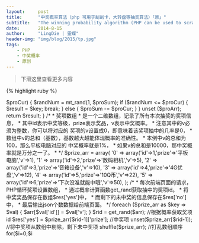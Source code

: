 ```yaml
---
layout:     post
title:      "中奖概率算法（php 可用于刮刮卡，大转盘等抽奖算法）「原」"
subtitle:   "The winning probability algorithm (PHP can be used to scratch CARDS, big wheel drawing algorithm etc.)"
date:       2014-8-15
author:     "LingDie | 靈蝶"
header-img: "img/blog/2015/tp.jpg"
tags:
    - PHP
    - 中奖概率
    - 原创
---
```

	
> 下滑这里查看更多内容

{% highlight ruby %}

<?php
/*
 * 经典的概率算法，
 * $proArr是一个预先设置的数组，
 * 假设数组为：array(100,200,300，400)，
 * 开始是从1,1000 这个概率范围内筛选第一个数是否在他的出现概率范围之内， 
 * 如果不在，则将概率空间，也就是k的值减去刚刚的那个数字的概率空间，
 * 在本例当中就是减去100，也就是说第二个数是在1，900这个范围内筛选的。
 * 这样 筛选到最终，总会有一个数满足要求。
 * 就相当于去一个箱子里摸东西，
 * 第一个不是，第二个不是，第三个还不是，那最后一个一定是。
 * 这个算法简单，而且效率非常 高，
 * 关键是这个算法已在我们以前的项目中有应用，尤其是大数据量的项目中效率非常棒。
 */
function get_rand($proArr) { 
    $result = '';  
    //概率数组的总概率精度 
    $proSum = array_sum($proArr);  
    //概率数组循环 
    foreach ($proArr as $key => $proCur) { 
        $randNum = mt_rand(1, $proSum); 
        if ($randNum <= $proCur) { 
            $result = $key; 
            break; 
        } else { 
            $proSum -= $proCur; 
        }         
    } 
    unset ($proArr);  
    return $result; 
} 


/*
 * 奖项数组
 * 是一个二维数组，记录了所有本次抽奖的奖项信息，
 * 其中id表示中奖等级，prize表示奖品，v表示中奖概率。
 * 注意其中的v必须为整数，你可以将对应的 奖项的v设置成0，即意味着该奖项抽中的几率是0，
 * 数组中v的总和（基数），基数越大越能体现概率的准确性。
 * 本例中v的总和为100，那么平板电脑对应的 中奖概率就是1%，
 * 如果v的总和是10000，那中奖概率就是万分之一了。
 * 
 */
$prize_arr = array( 
    '0' => array('id'=>1,'prize'=>'平板电脑','v'=>1), 
    '1' => array('id'=>2,'prize'=>'数码相机','v'=>5), 
    '2' => array('id'=>3,'prize'=>'音箱设备','v'=>10), 
    '3' => array('id'=>4,'prize'=>'4G优盘','v'=>12), 
    '4' => array('id'=>5,'prize'=>'10Q币','v'=>22), 
    '5' => array('id'=>6,'prize'=>'下次没准就能中哦','v'=>50), 
); 

/*
 * 每次前端页面的请求，PHP循环奖项设置数组，
 * 通过概率计算函数get_rand获取抽中的奖项id。
 * 将中奖奖品保存在数组$res['yes']中，
 * 而剩下的未中奖的信息保存在$res['no']中，
 * 最后输出json个数数据给前端页面。
 */
foreach ($prize_arr as $key => $val) { 
    $arr[$val['id']] = $val['v']; 
} 
$rid = get_rand($arr); //根据概率获取奖项id 

$res['yes'] = $prize_arr[$rid-1]['prize']; //中奖项 
unset($prize_arr[$rid-1]); //将中奖项从数组中剔除，剩下未中奖项 
shuffle($prize_arr); //打乱数组顺序 
for($i=0;$i<count($prize_arr);$i++){ 
    $pr[] = $prize_arr[$i]['prize']; 
} 
$res['no'] = $pr; 
print_r($res); 

{% endhighlight %}